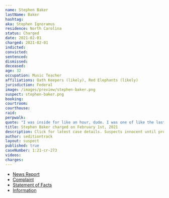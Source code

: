 ```yaml
---
name: Stephen Baker
lastName: Baker
hashtag:
aka: Stephen Ignoramus
residence: North Carolina
status: Charged
date: 2021-02-01
charged: 2021-02-01
indicted:
convicted: 
sentenced: 
dismissed: 
deceased:
age: 32
occupation: Music Teacher
affiliations: Oath Keepers (likely), Red Elephants (likely)
jurisdiction: Federal
image: /images/preview/stephen-baker.png
suspect: stephen-baker.png
booking:
courtroom:
courthouse:
raid:
perpwalk:
quote: "I was inside for like an hour, dude. I was one of like the last 10 people in there."
title: Stephen Baker charged on February 1st, 2021
description: Click for latest case details. Suspects innocent until proven guilty.
author: seditiontrack
layout: suspect
published: true
caseNumber: 1:21-cr-273
videos:
charges:
---
```

- [News Report](https://www.newsobserver.com/news/politics-government/article248921789.html)
- [Complaint](https://www.justice.gov/file/1362776/download)
- [Statement of Facts](https://www.justice.gov/opa/page/file/1362776/download)
- [Information](https://www.justice.gov/usao-dc/case-multi-defendant/file/1384336/download)
